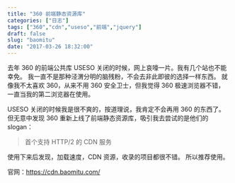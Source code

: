```yaml
---
title: "360 前端静态资源库"
categories: ["日志"]
tags: ["360","cdn","useso","前端","jquery"]
draft: false
slug: "baomitu"
date: "2017-03-26 18:32:00"
---
```


去年 360 的前端公共库 USESO 关闭的时候，网上哀嚎一片。我有几个站也不能幸免。
我一直不是那种泾渭分明的脑残粉，不会去非此即彼的选择一样东西。
就像我不太喜欢 360，从来不用 360 安全卫士，但我觉得 360 极速浏览器不错，一直当我的第二浏览器在使用。

USESO 关闭的时候我是很不爽的，按道理说，我肯定不会再用 360 的东西了。
但无意中发现 360 重新上线了前端静态资源库，吸引我去尝试的是他们的 slogan：

> 首个支持 HTTP/2 的 CDN 服务

使用下来后发现，加载速度，CDN 资源，收录的项目都很不错。
所以推荐使用。

官网：<a href="https://cdn.baomitu.com/" target="_blank">https://cdn.baomitu.com/</a>

